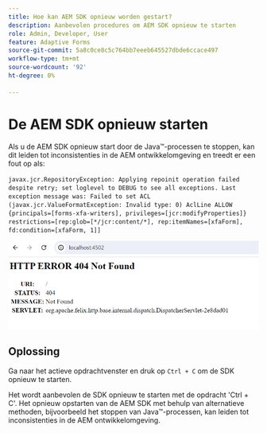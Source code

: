 ```yaml
---
title: Hoe kan AEM SDK opnieuw worden gestart?
description: Aanbevolen procedures om AEM SDK opnieuw te starten
role: Admin, Developer, User
feature: Adaptive Forms
source-git-commit: 5a8c0ce8c5c764bb7eeeb645527dbde6ccace497
workflow-type: tm+mt
source-wordcount: '92'
ht-degree: 0%

---
```



# De AEM SDK opnieuw starten

Als u de AEM SDK opnieuw start door de Java™-processen te stoppen, kan dit leiden tot inconsistenties in de AEM ontwikkelomgeving en treedt er een fout op als:

`javax.jcr.RepositoryException: Applying repoinit operation failed despite retry; set loglevel to DEBUG to see all exceptions. Last exception message was: Failed to set ACL (javax.jcr.ValueFormatException: Invalid type: 0) AclLine ALLOW {principals=[forms-xfa-writers], privileges=[jcr:modifyProperties]} restrictions=[rep:glob=[*/jcr:content/*], rep:itemNames=[xfaForm], fd:condition=[xfaForm, 1]]`

![Start-name-sdk-error](/help/forms/using/assets/restart-sdk-error.png)

## Oplossing

Ga naar het actieve opdrachtvenster en druk op `Ctrl + C` om de SDK opnieuw te starten.

Het wordt aanbevolen de SDK opnieuw te starten met de opdracht &#39;Ctrl + C&#39;. Het opnieuw opstarten van de AEM SDK met behulp van alternatieve methoden, bijvoorbeeld het stoppen van Java™-processen, kan leiden tot inconsistenties in de AEM ontwikkelomgeving.
